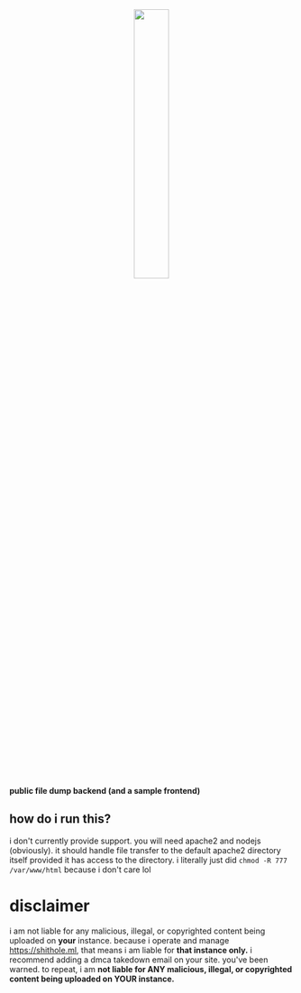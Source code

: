 <div style="text-align: center;">
  <img src="https://shithole.ml/logos.png" width="35%" height="auto">
</div>

**public file dump backend (and a sample frontend)**

## how do i run this?
i don't currently provide support. you will need apache2 and nodejs (obviously). it should handle file transfer to the default apache2 directory itself provided it has access to the directory. i literally just did `chmod -R 777 /var/www/html` because i don't care lol

# disclaimer
i am not liable for any malicious, illegal, or copyrighted content being uploaded on **your** instance. because i operate and manage https://shithole.ml, that means i am liable for **that instance only.** i recommend adding a dmca takedown email on your site. you've been warned. to repeat, i am **not liable for ANY malicious, illegal, or copyrighted content being uploaded on YOUR instance.**

